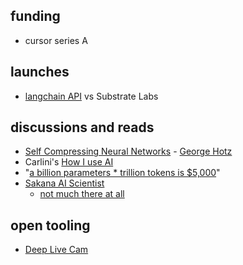 
## funding

- cursor series A

## launches

- [langchain API](https://x.com/futureparam/status/1819825945672364413) vs Substrate Labs

## discussions and reads


- [Self Compressing Neural Networks](https://news.ycombinator.com/item?id=41153039) - [George Hotz](https://twitter.com/realGeorgeHotz/status/1819963680739512550) 
- Carlini's [How I use AI](https://news.ycombinator.com/item?id=41150317)
- "[a billion parameters * trillion tokens is $5,000](https://x.com/cis_female/status/1820305397821112726?s=61)"
- [Sakana AI Scientist](https://x.com/SakanaAILabs/status/1823178623513239992)
	- [not much there at all](https://x.com/jimmykoppel/status/1828077203956850756)

## open tooling


- [Deep Live Cam](https://github.com/hacksider/Deep-Live-Cam)